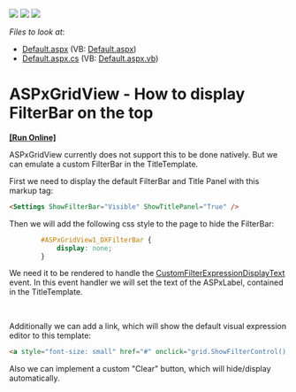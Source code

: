 <!-- default badges list -->
![](https://img.shields.io/endpoint?url=https://codecentral.devexpress.com/api/v1/VersionRange/128533882/13.1.8%2B)
[![](https://img.shields.io/badge/Open_in_DevExpress_Support_Center-FF7200?style=flat-square&logo=DevExpress&logoColor=white)](https://supportcenter.devexpress.com/ticket/details/E4945)
[![](https://img.shields.io/badge/📖_How_to_use_DevExpress_Examples-e9f6fc?style=flat-square)](https://docs.devexpress.com/GeneralInformation/403183)
<!-- default badges end -->
<!-- default file list -->
*Files to look at*:

* [Default.aspx](./CS/WebSite/Default.aspx) (VB: [Default.aspx](./VB/WebSite/Default.aspx))
* [Default.aspx.cs](./CS/WebSite/Default.aspx.cs) (VB: [Default.aspx.vb](./VB/WebSite/Default.aspx.vb))
<!-- default file list end -->
# ASPxGridView - How to display FilterBar on the top
<!-- run online -->
**[[Run Online]](https://codecentral.devexpress.com/e4945/)**
<!-- run online end -->


<p>ASPxGridView currently does not support this to be done natively. But we can emulate a custom FilterBar in the TitleTemplate.</p><p>First we need to display the default FilterBar and Title Panel with this markup tag:</p>

```aspx
<Settings ShowFilterBar="Visible" ShowTitlePanel="True" />
```

<p> </p><p>Then we will add the following css style to the page to hide the FilterBar:</p>

```css
        #ASPxGridView1_DXFilterBar {
            display: none;
        } 

```

<p> We need it to be rendered to handle the <a href="http://documentation.devexpress.com/#AspNet/DevExpressWebASPxGridViewASPxGridView_CustomFilterExpressionDisplayTexttopic"><u>CustomFilterExpressionDisplayText</u></a> event. In this event handler we will set the text of the ASPxLabel, contained in the TitleTemplate.</p><br />
<p>Additionally we can add a link, which will show the default visual expression editor to this template:</p>

```aspx
<a style="font-size: small" href="#" onclick="grid.ShowFilterControl();">Edit</a>
```

<p> </p><p>Also we can implement a custom "Clear" button, which will hide/display automatically.</p>

<br/>


